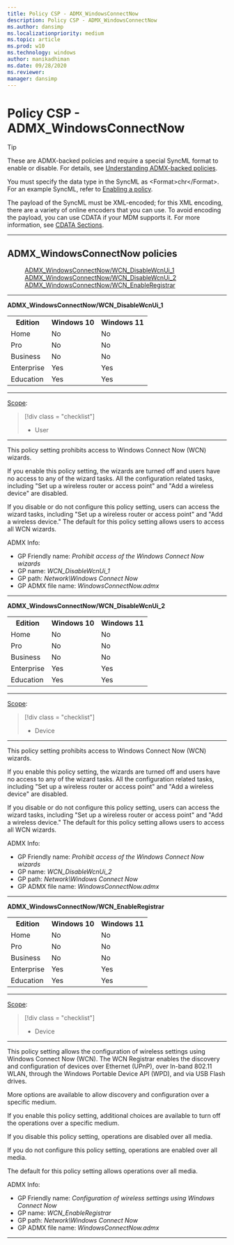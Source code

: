 ```yaml
---
title: Policy CSP - ADMX_WindowsConnectNow
description: Policy CSP - ADMX_WindowsConnectNow
ms.author: dansimp
ms.localizationpriority: medium
ms.topic: article
ms.prod: w10
ms.technology: windows
author: manikadhiman
ms.date: 09/28/2020
ms.reviewer: 
manager: dansimp
---
```


# Policy CSP - ADMX_WindowsConnectNow
> [!TIP]
> These are ADMX-backed policies and require a special SyncML format to enable or disable. For details, see [Understanding ADMX-backed policies](./understanding-admx-backed-policies.md).
> 
> You must specify the data type in the SyncML as &lt;Format&gt;chr&lt;/Format&gt;. For an example SyncML, refer to [Enabling a policy](./understanding-admx-backed-policies.md#enabling-a-policy).
> 
> The payload of the SyncML must be XML-encoded; for this XML encoding, there are a variety of online encoders that you can use. To avoid encoding the payload, you can use CDATA if your MDM supports it. For more information, see [CDATA Sections](http://www.w3.org/TR/REC-xml/#sec-cdata-sect).

<hr/>

<!--Policies-->
## ADMX_WindowsConnectNow policies  

<dl>
  <dd>
    <a href="#admx-windowsconnectnow-wcn-disablewcnui-1">ADMX_WindowsConnectNow/WCN_DisableWcnUi_1</a>
  </dd>
  <dd>
    <a href="#admx-windowsconnectnow-wcn-disablewcnui-2">ADMX_WindowsConnectNow/WCN_DisableWcnUi_2</a>
  </dd>
  <dd>
    <a href="#admx-windowsconnectnow-wcn-enableregistrar">ADMX_WindowsConnectNow/WCN_EnableRegistrar</a>
  </dd>
</dl>


<hr/>

<!--Policy-->
<a href="" id="admx-windowsconnectnow-wcn-disablewcnui-1"></a>**ADMX_WindowsConnectNow/WCN_DisableWcnUi_1**  

<!--SupportedSKUs-->
<table>
<tr>
    <th>Edition</th>
    <th>Windows 10</th>
    <th>Windows 11</th> 
</tr>
<tr>
    <td>Home</td>
    <td>No</td>
    <td>No</td>
</tr>
<tr>
    <td>Pro</td>
    <td>No</td>
    <td>No</td>
</tr>
<tr>
    <td>Business</td>
    <td>No</td>
    <td>No</td>
</tr>
<tr>
    <td>Enterprise</td>
    <td>Yes</td>
    <td>Yes</td>
</tr>
<tr>
    <td>Education</td>
    <td>Yes</td>
    <td>Yes</td>
</tr>
</table>

<!--/SupportedSKUs-->
<hr/>

<!--Scope-->
[Scope](./policy-configuration-service-provider.md#policy-scope):

> [!div class = "checklist"]
> * User

<hr/>

<!--/Scope-->
<!--Description-->
This policy setting prohibits access to Windows Connect Now (WCN) wizards. 

If you enable this policy setting, the wizards are turned off and users have no access to any of the wizard tasks. All the configuration related tasks, including "Set up a wireless router or access point" and "Add a wireless device" are disabled. 

If you disable or do not configure this policy setting, users can access the wizard tasks, including "Set up a wireless router or access point" and "Add a wireless device." The default for this policy setting allows users to access all WCN wizards.

<!--/Description-->

<!--ADMXBacked-->
ADMX Info:  
-   GP Friendly name: *Prohibit access of the Windows Connect Now wizards*
-   GP name: *WCN_DisableWcnUi_1*
-   GP path: *Network\Windows Connect Now*
-   GP ADMX file name: *WindowsConnectNow.admx*

<!--/ADMXBacked-->
<!--/Policy-->
<hr/>

<!--Policy-->
<a href="" id="admx-windowsconnectnow-wcn-disablewcnui-2"></a>**ADMX_WindowsConnectNow/WCN_DisableWcnUi_2**  

<!--SupportedSKUs-->
<table>
<tr>
    <th>Edition</th>
    <th>Windows 10</th>
    <th>Windows 11</th> 
</tr>
<tr>
    <td>Home</td>
    <td>No</td>
    <td>No</td>
</tr>
<tr>
    <td>Pro</td>
    <td>No</td>
    <td>No</td>
</tr>
<tr>
    <td>Business</td>
    <td>No</td>
    <td>No</td>
</tr>
<tr>
    <td>Enterprise</td>
    <td>Yes</td>
    <td>Yes</td>
</tr>
<tr>
    <td>Education</td>
    <td>Yes</td>
    <td>Yes</td>
</tr>
</table>

<!--/SupportedSKUs-->
<hr/>

<!--Scope-->
[Scope](./policy-configuration-service-provider.md#policy-scope):

> [!div class = "checklist"]
> * Device

<hr/>

<!--/Scope-->
<!--Description-->
This policy setting prohibits access to Windows Connect Now (WCN) wizards. 

If you enable this policy setting, the wizards are turned off and users have no access to any of the wizard tasks. All the configuration related tasks, including "Set up a wireless router or access point" and "Add a wireless device" are disabled. 

If you disable or do not configure this policy setting, users can access the wizard tasks, including "Set up a wireless router or access point" and "Add a wireless device." The default for this policy setting allows users to access all WCN wizards.

<!--/Description-->


<!--ADMXBacked-->
ADMX Info:  
-   GP Friendly name: *Prohibit access of the Windows Connect Now wizards*
-   GP name: *WCN_DisableWcnUi_2*
-   GP path: *Network\Windows Connect Now*
-   GP ADMX file name: *WindowsConnectNow.admx*

<!--/ADMXBacked-->
<!--/Policy-->
<hr/>

<!--Policy-->
<a href="" id="admx-windowsconnectnow-wcn-enableregistrar"></a>**ADMX_WindowsConnectNow/WCN_EnableRegistrar**  

<!--SupportedSKUs-->
<table>
<tr>
    <th>Edition</th>
    <th>Windows 10</th>
    <th>Windows 11</th> 
</tr>
<tr>
    <td>Home</td>
    <td>No</td>
    <td>No</td>
</tr>
<tr>
    <td>Pro</td>
    <td>No</td>
    <td>No</td>
</tr>
<tr>
    <td>Business</td>
    <td>No</td>
    <td>No</td>
</tr>
<tr>
    <td>Enterprise</td>
    <td>Yes</td>
    <td>Yes</td>
</tr>
<tr>
    <td>Education</td>
    <td>Yes</td>
    <td>Yes</td>
</tr>
</table>

<!--/SupportedSKUs-->
<hr/>

<!--Scope-->
[Scope](./policy-configuration-service-provider.md#policy-scope):

> [!div class = "checklist"]
> * Device

<hr/>

<!--/Scope-->
<!--Description-->
This policy setting allows the configuration of wireless settings using Windows Connect Now (WCN). The WCN Registrar enables the discovery and configuration of devices over Ethernet (UPnP), over In-band 802.11 WLAN, through the Windows Portable Device API (WPD), and via USB Flash drives.

More options are available to allow discovery and configuration over a specific medium. 

If you enable this policy setting, additional choices are available to turn off the operations over a specific medium. 

If you disable this policy setting, operations are disabled over all media. 

If you do not configure this policy setting, operations are enabled over all media. 

The default for this policy setting allows operations over all media.

<!--/Description-->


<!--ADMXBacked-->
ADMX Info:  
-   GP Friendly name: *Configuration of wireless settings using Windows Connect Now*
-   GP name: *WCN_EnableRegistrar*
-   GP path: *Network\Windows Connect Now*
-   GP ADMX file name: *WindowsConnectNow.admx*

<!--/ADMXBacked-->
<!--/Policy-->
<hr/>



<!--/Policies-->


